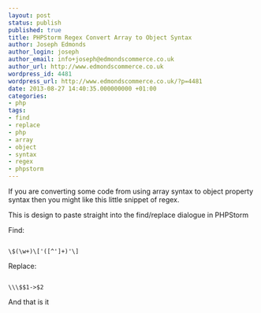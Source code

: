 ```yaml
---
layout: post
status: publish
published: true
title: PHPStorm Regex Convert Array to Object Syntax
author: Joseph Edmonds
author_login: joseph
author_email: info+joseph@edmondscommerce.co.uk
author_url: http://www.edmondscommerce.co.uk
wordpress_id: 4481
wordpress_url: http://www.edmondscommerce.co.uk/?p=4481
date: 2013-08-27 14:40:35.000000000 +01:00
categories:
- php
tags:
- find
- replace
- php
- array
- object
- syntax
- regex
- phpstorm
---
```

If you are converting some code from using array syntax to object property syntax then you might like this little snippet of regex.

This is design to paste straight into the find/replace dialogue in PHPStorm

Find:
```

\$(\w+)\['([^']+)'\]

```

Replace:
```

\\\$$1->$2

```

And that is it
